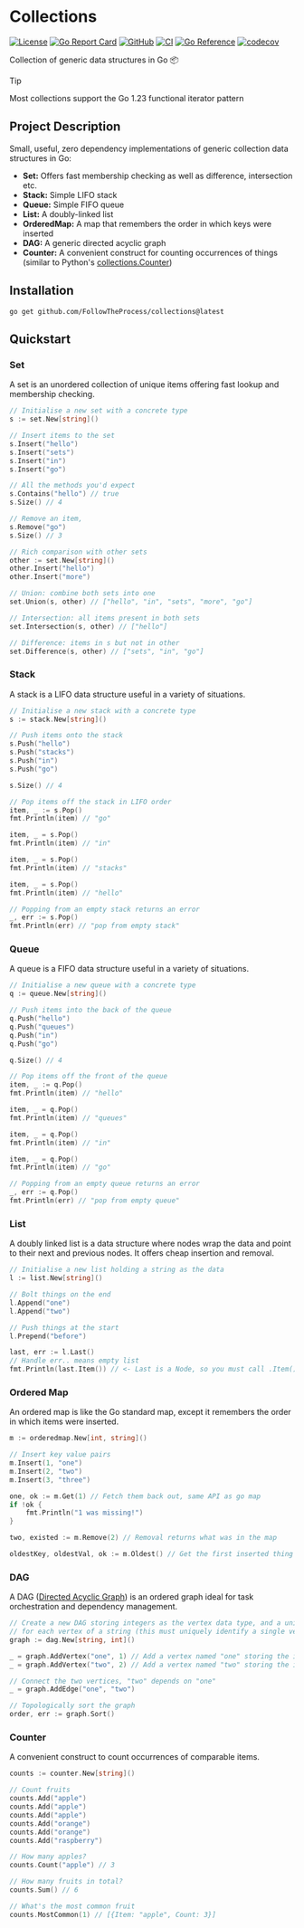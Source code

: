 # Collections

[![License](https://img.shields.io/github/license/FollowTheProcess/collections)](https://github.com/FollowTheProcess/collections)
[![Go Report Card](https://goreportcard.com/badge/github.com/FollowTheProcess/collections)](https://goreportcard.com/report/github.com/FollowTheProcess/collections)
[![GitHub](https://img.shields.io/github/v/release/FollowTheProcess/collections?logo=github&sort=semver)](https://github.com/FollowTheProcess/collections)
[![CI](https://github.com/FollowTheProcess/collections/workflows/CI/badge.svg)](https://github.com/FollowTheProcess/collections/actions?query=workflow%3ACI)
[![Go Reference](https://pkg.go.dev/badge/github.com/FollowTheProcess/collections.svg)](https://pkg.go.dev/github.com/FollowTheProcess/collections)
[![codecov](https://codecov.io/gh/FollowTheProcess/collections/branch/main/graph/badge.svg)](https://codecov.io/gh/FollowTheProcess/collections)

Collection of generic data structures in Go 📦

> [!TIP]
> Most collections support the Go 1.23 functional iterator pattern

## Project Description

Small, useful, zero dependency implementations of generic collection data structures in Go:

* **Set:** Offers fast membership checking as well as difference, intersection etc.
* **Stack:** Simple LIFO stack
* **Queue:** Simple FIFO queue
* **List:** A doubly-linked list
* **OrderedMap:** A map that remembers the order in which keys were inserted
* **DAG:** A generic directed acyclic graph
* **Counter:** A convenient construct for counting occurrences of things (similar to Python's [collections.Counter])

## Installation

```shell
go get github.com/FollowTheProcess/collections@latest
```

## Quickstart

### Set

A set is an unordered collection of unique items offering fast lookup and membership checking.

```go
// Initialise a new set with a concrete type
s := set.New[string]()

// Insert items to the set
s.Insert("hello")
s.Insert("sets")
s.Insert("in")
s.Insert("go")

// All the methods you'd expect
s.Contains("hello") // true
s.Size() // 4

// Remove an item,
s.Remove("go")
s.Size() // 3

// Rich comparison with other sets
other := set.New[string]()
other.Insert("hello")
other.Insert("more")

// Union: combine both sets into one
set.Union(s, other) // ["hello", "in", "sets", "more", "go"]

// Intersection: all items present in both sets
set.Intersection(s, other) // ["hello"]

// Difference: items in s but not in other
set.Difference(s, other) // ["sets", "in", "go"]
```

### Stack

A stack is a LIFO data structure useful in a variety of situations.

```go
// Initialise a new stack with a concrete type
s := stack.New[string]()

// Push items onto the stack
s.Push("hello")
s.Push("stacks")
s.Push("in")
s.Push("go")

s.Size() // 4

// Pop items off the stack in LIFO order
item, _ := s.Pop()
fmt.Println(item) // "go"

item, _ = s.Pop()
fmt.Println(item) // "in"

item, _ = s.Pop()
fmt.Println(item) // "stacks"

item, _ = s.Pop()
fmt.Println(item) // "hello"

// Popping from an empty stack returns an error
_, err := s.Pop()
fmt.Println(err) // "pop from empty stack"
```

### Queue

A queue is a FIFO data structure useful in a variety of situations.

```go
// Initialise a new queue with a concrete type
q := queue.New[string]()

// Push items into the back of the queue
q.Push("hello")
q.Push("queues")
q.Push("in")
q.Push("go")

q.Size() // 4

// Pop items off the front of the queue
item, _ := q.Pop()
fmt.Println(item) // "hello"

item, _ = q.Pop()
fmt.Println(item) // "queues"

item, _ = q.Pop()
fmt.Println(item) // "in"

item, _ = q.Pop()
fmt.Println(item) // "go"

// Popping from an empty queue returns an error
_, err := q.Pop()
fmt.Println(err) // "pop from empty queue"
```

### List

A doubly linked list is a data structure where nodes wrap the data and point to their next and previous nodes. It offers cheap insertion and removal.

```go
// Initialise a new list holding a string as the data
l := list.New[string]()

// Bolt things on the end
l.Append("one")
l.Append("two")

// Push things at the start
l.Prepend("before")

last, err := l.Last()
// Handle err.. means empty list
fmt.Println(last.Item()) // <- Last is a Node, so you must call .Item() to get underlying data
```

### Ordered Map

An ordered map is like the Go standard map, except it remembers the order in which items were inserted.

```go
m := orderedmap.New[int, string]()

// Insert key value pairs
m.Insert(1, "one")
m.Insert(2, "two")
m.Insert(3, "three")

one, ok := m.Get(1) // Fetch them back out, same API as go map
if !ok {
    fmt.Println("1 was missing!")
}

two, existed := m.Remove(2) // Removal returns what was in the map

oldestKey, oldestVal, ok := m.Oldest() // Get the first inserted thing (there's also a Newest())
```

### DAG

A DAG ([Directed Acyclic Graph]) is an ordered graph ideal for task orchestration and dependency management.

```go
// Create a new DAG storing integers as the vertex data type, and a unique ID
// for each vertex of a string (this must uniquely identify a single vertex in the graph)
graph := dag.New[string, int]()

_ = graph.AddVertex("one", 1) // Add a vertex named "one" storing the integer 1
_ = graph.AddVertex("two", 2) // Add a vertex named "two" storing the integer 2

// Connect the two vertices, "two" depends on "one"
_ = graph.AddEdge("one", "two")

// Topologically sort the graph
order, err := graph.Sort()
```

### Counter

A convenient construct to count occurrences of comparable items.

```go
counts := counter.New[string]()

// Count fruits
counts.Add("apple")
counts.Add("apple")
counts.Add("apple")
counts.Add("orange")
counts.Add("orange")
counts.Add("raspberry")

// How many apples?
counts.Count("apple") // 3

// How many fruits in total?
counts.Sum() // 6

// What's the most common fruit
counts.MostCommon(1) // [{Item: "apple", Count: 3}]
```

[Directed Acyclic Graph]: https://en.wikipedia.org/wiki/Directed_acyclic_graph
[collections.Counter]: https://docs.python.org/3/library/collections.html#collections.Counter
